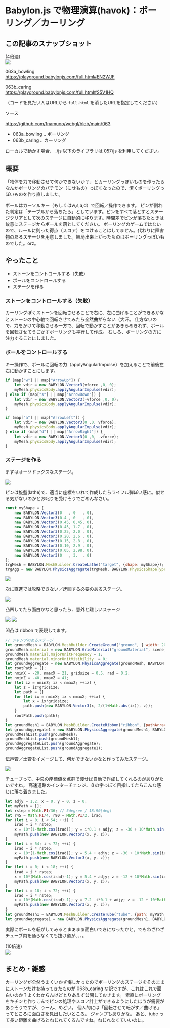 # Babylon.js で物理演算(havok)：ボーリング／カーリング

## この記事のスナップショット

(4倍速)  
![](https://storage.googleapis.com/zenn-user-upload/4a007d231fa6-20250424.gif)

063a_bowling  
https://playground.babylonjs.com/full.html#EN2WJF

063b_caring  
https://playground.babylonjs.com/full.html#S5V1HQ

（コードを見たい人はURLから `full.html` を消したURLを指定してください）

ソース

https://github.com/fnamuoo/webgl/blob/main/063

  - 063a_bowling .. ボーリング
  - 063b_caring .. カーリング

ローカルで動かす場合、 ./js 以下のライブラリは 057/js を利用してください。


## 概要

「物体を力で移動させて何かできないか？」とカーリングっぽいものを作ったらなんかボーリングのパチモン（にせもの）っぽくなったので、潔くボーリングっぽいものを作り直しました。

ボールはカーソルキー（もしくはw,s,a,d）で回転／操作できます。
ピンが倒れた判定は「テーブルから落ちたら」としています。ピンをすべて落とすとステージクリアとして次のステージに自動的に移ります。時間差でピンが落ちたときは故意にステージからボールを落としてください。
ボーリングのゲームではないので、ルールに則った得点（スコア）をつけることはしてません。代わりに障害物のあるステージを用意しました。結局出来上がったものはボーリングっぽいものでした。orz。

## やったこと

- ストーンをコントロールする（失敗）
- ボールをコントロールする
- ステージを作る


### ストーンをコントロールする（失敗）

カーリングぽくストーンを回転させることで右に、左に曲げることができるかなとストーンの中心軸で回転させてみたら全然曲がらない（大汗。
仕方ないので、力をかけて移動させる一方で、回転で動かすことがあきらめきれず、ボールを回転させてうごかすボーリングも平行して作成。
むしろ、ボーリングの方に注力することにしました。

### ボールをコントロールする

キー操作で、ボールに回転の力（applyAngularImpulse）を加えることで前後左右に動かすことにします。

```js
if (map["w"] || map["ArrowUp"]) {
    let vdir = new BABYLON.Vector3(vforce ,0, 0);
    myMesh.physicsBody.applyAngularImpulse(vdir);
} else if (map["s"] || map["ArrowDown"]) {
    let vdir = new BABYLON.Vector3(-vforce ,0, 0);
    myMesh.physicsBody.applyAngularImpulse(vdir);
}

if (map["a"] || map["ArrowLeft"]) {
    let vdir = new BABYLON.Vector3(0 ,0, vforce);
    myMesh.physicsBody.applyAngularImpulse(vdir);
} else if (map["d"] || map["ArrowRight"]) {
    let vdir = new BABYLON.Vector3(0 ,0, -vforce);
    myMesh.physicsBody.applyAngularImpulse(vdir);
}
```

### ステージを作る

まずはオーソドックスなステージ。

![](https://storage.googleapis.com/zenn-user-upload/ab30a032f8fd-20250424.jpg)

ピンは旋盤(lathe)で、適当に座標をいれて作成したらライフル弾ぽい感に。似せる気がないのかとお叱りを受けそうでごめんなさい。

```js
const myShape = [
    new BABYLON.Vector3(0   , 0   , 0),
    new BABYLON.Vector3(0.4 , 0   , 0),
    new BABYLON.Vector3(0.45, 0.45, 0),
    new BABYLON.Vector3(0.45, 1.7 , 0),
    new BABYLON.Vector3(0.25, 2.0 , 0),
    new BABYLON.Vector3(0.20, 2.6 , 0),
    new BABYLON.Vector3(0.15, 2.8 , 0),
    new BABYLON.Vector3(0.10, 2.9 , 0),
    new BABYLON.Vector3(0.05, 2.98, 0),
    new BABYLON.Vector3(0   , 3.  , 0)
];
trgMesh = BABYLON.MeshBuilder.CreateLathe("target", {shape: myShape});
trgAgg = new BABYLON.PhysicsAggregate(trgMesh, BABYLON.PhysicsShapeType.CONVEX_HULL, { mass: 1, friction: 0.1, restitution:0.05}, scene);
```

![](https://storage.googleapis.com/zenn-user-upload/64c6309cffca-20250424.jpg)

次に直進では攻略できない／迂回する必要のあるステージ。

![](https://storage.googleapis.com/zenn-user-upload/17a58cfb1960-20250424.jpg)

凸凹してたら面白かなと思ったら、意外と難しいステージ

![](https://storage.googleapis.com/zenn-user-upload/c9aa137d711f-20250424.jpg)
![](https://storage.googleapis.com/zenn-user-upload/9187223803d2-20250424.jpg)

凹凸は ribbon で表現してます。

```js
// ジャンプのあるステージ
let groundMesh = BABYLON.MeshBuilder.CreateGround("ground", { width: 20, height: 100 }, scene);
groundMesh.material = new BABYLON.GridMaterial("groundMaterial", scene);
groundMesh.material.majorUnitFrequency = 1;
groundMesh.material.minorUnitVisibility  = 0;
let groundAggregate = new BABYLON.PhysicsAggregate(groundMesh, BABYLON.PhysicsShapeType.BOX, { mass: 0, friction: 0.6, restitution:0.001}, scene);
let rootPath = [];
let nminX = -20, nmaxX = 21, gridsize = 0.5, rad = 0.2;
let nminZ = -40, nmaxZ = 41;
for (let iz = nminZ; iz < nmaxZ; ++iz) {
    let z = iz*gridsize;
    let path = []
    for (let ix = nminX; ix < nmaxX; ++ix) {
        let x = ix*gridsize;
        path.push(new BABYLON.Vector3(x, 2/(1+Math.abs(iz)), z));
    }
    rootPath.push(path);
}
let groundMesh1 = BABYLON.MeshBuilder.CreateRibbon("ribbon", {pathArray: rootPath, sideOrientation: BABYLON.Mesh.DOUBLESIDE});
let groundAggregate1 = new BABYLON.PhysicsAggregate(groundMesh1, BABYLON.PhysicsShapeType.MESH, { mass: 0, restitution:0.05}, scene);
groundMeshList.push(groundMesh);
groundMeshList.push(groundMesh1);
groundAggregateList.push(groundAggregate);
groundAggregateList.push(groundAggregate1);
```


伝声管／土管をイメージして、何かできないかなと作ってみたステージ。

![](https://storage.googleapis.com/zenn-user-upload/0e3fa4e48c01-20250424.jpg)

チューブって、中央の座標値を点群で渡せば自動で作成してくれるのがありがたいですね。
高速道路のインターチェンジ、８の字っぽく目指してたらこんな感じに落ち着きました。

```js
let adjy = 1.2, x = 0, y = 0, z = 0;
let myPath = [];
let rstep = Math.PI/36; // 5degree / 18:90[deg]
let r45 = Math.PI/4, r90 = Math.PI/2, irad;
for (let i = 0; i < 54; ++i) {
    irad = i * rstep;
    x = 10*(1-Math.cos(irad)); y = i*0.1 + adjy; z = -30 + 10*Math.sin(irad);
    myPath.push(new BABYLON.Vector3(x, y, z));
}
for (let i = 54; i < 72; ++i) {
    irad = i * rstep;
    x = 10*(1-Math.cos(irad)); y = 5.4 + adjy; z = -30 + 10*Math.sin(irad);
    myPath.push(new BABYLON.Vector3(x, y, z));
}
for (let i = 0; i < 18; ++i) {
    irad = i * rstep;
    x = 10*(Math.cos(irad)-1); y = 5.4 + adjy; z = -12 + 10*Math.sin(irad);
    myPath.push(new BABYLON.Vector3(x, y, z));
}
for (let i = 18; i < 72; ++i) {
    irad = i * rstep;
    x = 10*(Math.cos(irad)-1); y = 7.2 -i*0.1 + adjy; z = -12 + 10*Math.sin(irad);
    myPath.push(new BABYLON.Vector3(x, y, z));
}
let groundMesh1 = BABYLON.MeshBuilder.CreateTube("tube", {path: myPath, radius: 2, sideOrientation: BABYLON.Mesh.DOUBLESIDE, tessellation: 6}, scene);
let groundAggregate1 = new BABYLON.PhysicsAggregate(groundMesh1, BABYLON.PhysicsShapeType.MESH, { mass: 0.0, restitution:0.05}, scene);
```

実際にボールを転がしてみるとまぁまぁ面白いできになったかと。でもわざわざチューブ内を通らなくても抜け道が、、、。

(10倍速)  
![](https://storage.googleapis.com/zenn-user-upload/09f73c43eec5-20250424.gif)


## まとめ・雑感

カーリングが全然うまくいかず悔しかったのでボーリングのステージをそのままにストーンだけを持ってきたものが 063b_caring な訳ですが、これはこれで面白いのか？よくわからんけどとりあえず公開しておきます。
素直にボーリングをキチンと作りこんでピンの処理やスコア計上ができるようにしたほうが需要がありそうですが、うーん、めどい。
個人的には「回転させて転がす／曲げる」ってところに面白さを見出したいところ。
ジャンプもありかな。
あと、tube って長い距離を曲げるとねじれてくるんですね。ねじれなくていいのに。

